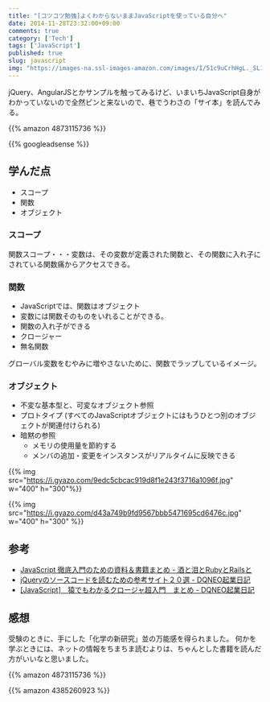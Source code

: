```yaml
---
title: "[コツコツ勉強]よくわからないままJavaScriptを使っている自分へ"
date: 2014-11-28T23:32:00+09:00
comments: true
category: ['Tech']
tags: ['JavaScript']
published: true 
slug: javascript
img: "https://images-na.ssl-images-amazon.com/images/I/51c9uCrhHgL._SL160_.jpg"
---
```


jQuery、AngularJSとかサンプルを触ってみるけど、いまいちJavaScript自身がわかっていないので全然ピンと来ないので、巷でうわさの「サイ本」を読んでみる。

{{% amazon 4873115736 %}}

{{% googleadsense %}}


## 学んだ点


- スコープ
- 関数
- オブジェクト

### スコープ

関数スコープ・・・変数は、その変数が定義された関数と、その関数に入れ子にされている関数痛からアクセスできる。


### 関数

- JavaScriptでは、関数はオブジェクト
- 変数には関数そのものをいれることができる。
- 関数の入れ子ができる
- クロージャー
- 無名関数

グローバル変数をむやみに増やさないために、関数でラップしているイメージ。

### オブジェクト

- 不変な基本型と、可変なオブジェクト参照
- プロトタイプ (すべてのJavaScriptオブジェクトにはもうひとつ別のオブジェクトが関連付けられる)
- 暗黙の参照
	- メモリの使用量を節約する
	- メンバの追加・変更をインスタンスがリアルタイムに反映できる



{{% img src="https://i.gyazo.com/9edc5cbcac919d8f1e243f3716a1096f.jpg" w="400" h="300"%}}


{{% img src="https://i.gyazo.com/d43a749b9fd9567bbb5471695cd6476c.jpg" w="400" h="300" %}}


## 参考

- [JavaScript 徹底入門のための資料＆書籍まとめ - 酒と泪とRubyとRailsと](http://morizyun.github.io/blog/javascript-learning-tech-yourself_01/)
- [jQueryのソースコードを読むための参考サイト２０選 - DQNEO起業日記](http://dqn.sakusakutto.jp/2012/05/jquery-sourcecode-reading.html)
- [[JavaScript]　猿でもわかるクロージャ超入門　まとめ - DQNEO起業日記](http://dqn.sakusakutto.jp/2009/01/javascript_5.html)


## 感想

受験のときに、手にした「化学の新研究」並の万能感を得られました。
何かを学ぶときには、ネットの情報をちまちま読むよりは、ちゃんとした書籍を読んだ方がいいなと思いました。


{{% amazon 4873115736 %}}

{{% amazon 4385260923 %}}